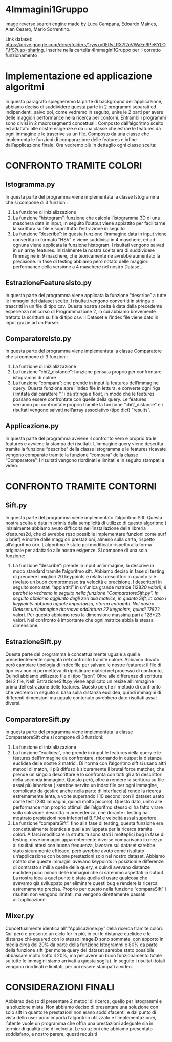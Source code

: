# 4Immagini1Gruppo
image reverse search engine made by Luca Campana, Edoardo Maines, Alan Cesaro, Mario Sorrentino.

Link dataset: https://drive.google.com/drive/folders/1rywxo0ERvLRX7l2cVWaEn9PeKYLOFJfS?usp=sharing.
Inserire nella cartella 4Immagini1Gruppo per il corretto funzionamento

# Implementazione ed applicazione algoritmi

In questo paragrafo spiegheremo la parte di background dell’applicazione, abbiamo deciso di suddividere questa parte in 2 programmi separati ed indipendenti, salvo poi, come vedremo in seguito, unire le 2 parti per avere delle maggiori performance nella ricerca per contorni.
Entrambi i programmi sono divisi in 2 macrosegmenti concettuali:
Composto dall’algoritmo scelto ed adattato alle nostre esigenze e da una classe che estrae le features da ogni immagine e le trascrive su un file.
Composto da una classe che implementa le funzioni di comparazione delle features e infine dall’applicazione finale.
Ora vedremo più in dettaglio ogni classe scelta:

# CONFRONTO TRAMITE COLORI

## Istogramma.py

In questa parte del programma viene implementata la classe Istogramma che si compone di 3 funzioni:
1. La funzione di inizializzazione
2. La funzione “histogram”: funzione che calcola l’istogramma 3D di una maschera data in input, in seguito l’output viene appiattito per facilitarne la scrittura su file e soprattutto l’estrazione in seguito
3. La funzione “describe”: in questa funzione l’immagine data in input viene convertita in formato “HSV” e viene suddivisa in 4 maschere, ed ad ognuna viene applicata la funzione histogram. I risultati vengono salvati in un array features. Inizialmente la nostra scelta era di suddividere l’immagine in 9 maschere, che teoricamente ne avrebbe aumentato la precisione. In fase di testing abbiamo però notato delle maggiori performance della versione a 4 maschere nel nostro Dataset.                                                                                                                                

## EstrazioneFeaturesIsto.py

In questa parte del programma viene applicata la funzione “describe” a tutte le immagini del dataset scelto. I risultati vengono convertiti in stringa e trascritti in un file di tipo csv. Questa nostra scelta è data dalla precedente esperienza nel corso di Programmazione 2, in cui abbiamo brevemente trattato la scrittura su file di tipo csv.
Il Dataset e l’index file viene dato in input grazie ad un Parser.

## ComparatoreIsto.py

In questa parte del programma viene implementata la classe Comparatore che si compone di 3 funzioni:
1. La funzione di inizializzazione
2. La funzione “chi2_distance”: funzione pensata proprio per confrontare istogrammi di colore
3. La funzione “compara”: che prende in input la features dell’immagine query. Questa funzione apre l’index file in lettura, e converte ogni riga (limitata dal carattere “,”) da stringa a float, in modo che le features possano essere confrontate con quelle della query. Le features verranno poi confrontate proprio tramite la funzione “chi2_distance” e i risultati vengono salvati nell’array associativo (tipo dict) “results”.

## Applicazione.py

In questa parte del programma avviene il confronto vero e proprio tra le features e avviene la stampa dei risultati.
L’immagine query viene descritta tramite la funzione “describe” della classe Istogramma e le features ricavate vengono comparate tramite la funzione “compara” della classe “Comparatore”.
I risultati vengono riordinati e limitati e in seguito stampati a video.

# CONFRONTO TRAMITE CONTORNI

## Sift.py

In questa parte del programma viene implementato l’algoritmo Sift. Questa nostra scelta è data in primis dalla semplicità di utilizzo di questo algoritmo ( inizialmente abbiamo avuto difficoltà nell’installazione della libreria xfeatures2d, che ci avrebbe reso possibile implementare funzioni come surf o brief) e inoltre dalle maggiori prestazioni, almeno sulla carta, rispetto all’algoritmo orb.
L’algoritmo è stato poi modificato rispetto alla forma originale per adattarlo alle nostre esigenze.
Si compone di una sola funzione:
1. La funzione “describe”: prende in input un’immagine, la descrive in modo standard tramite l’algoritmo sift. Abbiamo deciso in fase di testing di prendere i migliori 20 keypoints e relativi descrittori in quanto si è rivelato un buon compromesso tra velocità e precisione.                        I descrittori in seguito sono stati “appiattiti” in un’unica grande matrice (128*20 valori), il perché lo vedremo in seguito nella funzione “ComparatoreSift.py”.                                           In seguito abbiamo aggiunto degli zeri alla matrice, in quanto Sift, in caso i keypoints abbiano uguale importanza, ritorna entrambi. Nel nostro Dataset un’immagine ritornava addirittura 22 keypoints, quindi 128*22 valori. Per questo abbiamo reso la dimensione massima pari a 128*23 valori. Nel confronto è importante che ogni matrice abbia la stessa dimensione.

## EstrazioneSift.py

Questa parte del programma è concettualmente uguale a quella precedentemente spiegata nel confronto tramite colore. Abbiamo dovuto però cambiare tipologia di index file per salvare le nostre features: il file di tipo csv non ci permetteva di ripristinare matrici nel processo di confronto,  Quindi abbiamo utilizzato file di tipo “json”. Oltre alle differenze di scrittura dei 2 file, Nell’ EstrazioneSift.py viene applicato un resize all’immagine prima dell’estrazione delle features. Questo perché il metodo di confronto che vedremo in seguito si basa sulla distanza euclidea, quindi immagini di differenti dimensioni ma uguale contenuto avrebbero dato risultati assai diversi.

## ComparatoreSift.py

In questa parte del programma viene implementata la classe ComparatoreSift che si compone di 3 funzioni:
1. La funzione di inizializzazione
2. La funzione “euclidea”, che prende in input le features della query e le features dell’immagine da confrontare, ritornando in output la distanza euclidea delle nostre 2 matrici.                          Di norma con l’algoritmo sift si usano altri metodi di match, il più diffuso è sicuramente il brutal force matcher, che prende un singolo descrittore e lo confronta con tutti gli altri descrittori della seconda immagine. Questo però, oltre a rendere la scrittura su file assai più laboriosa ( sarebbe servito un index file per ogni immagine, complicato da gestire anche nella parte di interfaccia) rende la ricerca estremamente lenta, a volte superando i 10 secondi con il dataset usato come test (230 immagini, quindi molto piccolo). Questo dato, unito alle performance non proprio ottimali dell’algoritmo stesso ci ha fatto virare sulla soluzione descritta in precedenza, che durante i testing ha mostrato prestazioni non inferiori al B.F.M e velocità assai superiore.
3. La funzione “comparaSift”: fino alla fase di testing, questa funzione era concettualmente identica a quella sviluppata per la ricerca tramite colori. A farci modificare la struttura sono stati i molteplici bug in fase di testing, dove immagini apparentemente diverse comparivano in mezzo ai risultati attesi con buona frequenza, lavorare sul dataset sarebbe stato sicuramente efficace, però avrebbe avuto come risultato un’applicazione con buone prestazioni solo nel nostro dataset. Abbiamo notato che queste immagini avevano keypoints in posizioni e differenze di contrasto simili a quelle della query, e quindi avevano distanze euclidee poco minori delle immagini che ci saremmo aspettati in output. La nostra idea a quel punto è stata quella di usare qualcosa che avevamo già sviluppato per eliminare questi bug e rendere la ricerca estremamente precisa. Proprio per questo nella funzione “comparaSift” i risultati non vengono limitati, ma vengono direttamente passati all’applicazione.

## Mixer.py

Concettualmente identica all’ "Applicazione.py” della ricerca tramite colori. Qui però è presente un ciclo for in più, in cui le distanze euclidee e le distanze chi-squared con lo stesso imageID sono sommate, con apporto in media circa del 20% da parte della funzione Istogrammi e 80% da parte della funzione sift (per molte query del dataset sarebbe stato possibile abbassare molto sotto il 20%, ma per avere un buon funzionamento totale su tutte le immagini siamo arrivati a questa soglia). In seguito i risultati totali vengono riordinati e limitati, per poi essere stampati a video.

# CONSIDERAZIONI FINALI    

Abbiamo deciso di presentare 2 metodi di ricerca, quello per Istogrammi e la soluzione mista. Non abbiamo deciso di presentare una soluzione con solo sift in quanto le prestazioni non erano soddisfacenti, e dal punto di vista dello user poco importa l’algoritmo utilizzato e l’implementazionei, l’utente vuole un programma che offra una prestazioni adeguate sia in termini di qualità che di velocità. Le soluzioni che abbiamo presentato soddisfano, a nostro parere, questi requisiti
